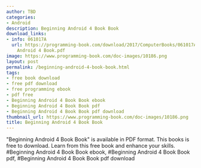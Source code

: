 ```yaml
---
author: TBD
categories:
- Android
description: Beginning Android 4 Book Book
download_links:
- info: 061017A
  url: https://programming-book.com/download/2017/ComputerBooks/061017A/Beginning
    Android 4 Book.pdf
image: https://www.programming-book.com/doc-images/10186.png
layout: post
permalink: /beginning-android-4-book-book.html
tags:
- free book download
- free pdf download
- free programming ebook
- pdf free
- Beginning Android 4 Book Book ebook
- Beginning Android 4 Book Book pdf
- Beginning Android 4 Book Book pdf download
thumbnail_url: https://www.programming-book.com/doc-images/10186.png
title: Beginning Android 4 Book Book
---
```


 
<div class="item-desc text-justify">
  "Beginning Android 4 Book Book" is available in PDF format. This books is free to download. Learn from this free book and enhance your skills.
  <br>
  #Beginning Android 4 Book Book ebook, #Beginning Android 4 Book Book pdf, #Beginning Android 4 Book Book pdf download
</div>